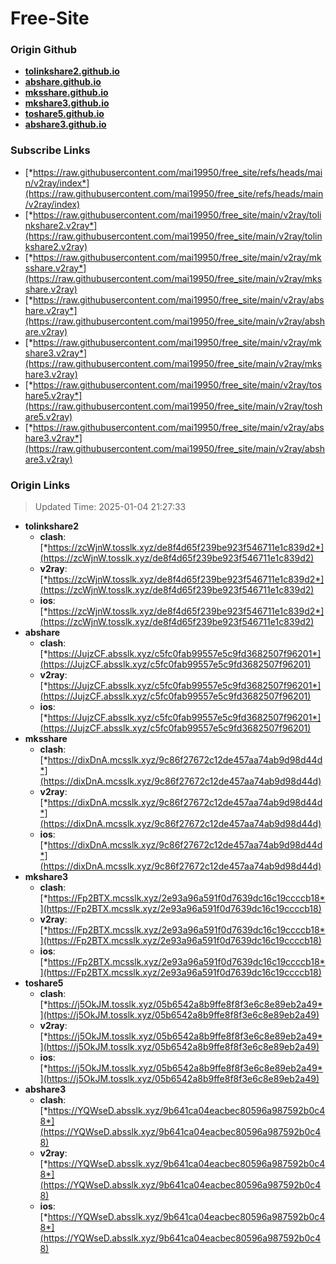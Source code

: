 # Free-Site

### Origin Github

- [**tolinkshare2.github.io**](https://github.com/tolinkshare2/tolinkshare2.github.io)
- [**abshare.github.io**](https://github.com/abshare/abshare.github.io)
- [**mksshare.github.io**](https://github.com/mksshare/mksshare.github.io)
- [**mkshare3.github.io**](https://github.com/mkshare3/mkshare3.github.io)
- [**toshare5.github.io**](https://github.com/toshare5/toshare5.github.io)
- [**abshare3.github.io**](https://github.com/abshare3/abshare3.github.io)

### Subscribe Links

- [*https://raw.githubusercontent.com/mai19950/free_site/refs/heads/main/v2ray/index*](https://raw.githubusercontent.com/mai19950/free_site/refs/heads/main/v2ray/index)
- [*https://raw.githubusercontent.com/mai19950/free_site/main/v2ray/tolinkshare2.v2ray*](https://raw.githubusercontent.com/mai19950/free_site/main/v2ray/tolinkshare2.v2ray)
- [*https://raw.githubusercontent.com/mai19950/free_site/main/v2ray/mksshare.v2ray*](https://raw.githubusercontent.com/mai19950/free_site/main/v2ray/mksshare.v2ray)
- [*https://raw.githubusercontent.com/mai19950/free_site/main/v2ray/abshare.v2ray*](https://raw.githubusercontent.com/mai19950/free_site/main/v2ray/abshare.v2ray)
- [*https://raw.githubusercontent.com/mai19950/free_site/main/v2ray/mkshare3.v2ray*](https://raw.githubusercontent.com/mai19950/free_site/main/v2ray/mkshare3.v2ray)
- [*https://raw.githubusercontent.com/mai19950/free_site/main/v2ray/toshare5.v2ray*](https://raw.githubusercontent.com/mai19950/free_site/main/v2ray/toshare5.v2ray)
- [*https://raw.githubusercontent.com/mai19950/free_site/main/v2ray/abshare3.v2ray*](https://raw.githubusercontent.com/mai19950/free_site/main/v2ray/abshare3.v2ray)

### Origin Links

> Updated Time: 2025-01-04 21:27:33

- **tolinkshare2**
  - **clash**: [*https://zcWjnW.tosslk.xyz/de8f4d65f239be923f546711e1c839d2*](https://zcWjnW.tosslk.xyz/de8f4d65f239be923f546711e1c839d2)
  - **v2ray**: [*https://zcWjnW.tosslk.xyz/de8f4d65f239be923f546711e1c839d2*](https://zcWjnW.tosslk.xyz/de8f4d65f239be923f546711e1c839d2)
  - **ios**: [*https://zcWjnW.tosslk.xyz/de8f4d65f239be923f546711e1c839d2*](https://zcWjnW.tosslk.xyz/de8f4d65f239be923f546711e1c839d2)
- **abshare**
  - **clash**: [*https://JujzCF.absslk.xyz/c5fc0fab99557e5c9fd3682507f96201*](https://JujzCF.absslk.xyz/c5fc0fab99557e5c9fd3682507f96201)
  - **v2ray**: [*https://JujzCF.absslk.xyz/c5fc0fab99557e5c9fd3682507f96201*](https://JujzCF.absslk.xyz/c5fc0fab99557e5c9fd3682507f96201)
  - **ios**: [*https://JujzCF.absslk.xyz/c5fc0fab99557e5c9fd3682507f96201*](https://JujzCF.absslk.xyz/c5fc0fab99557e5c9fd3682507f96201)
- **mksshare**
  - **clash**: [*https://dixDnA.mcsslk.xyz/9c86f27672c12de457aa74ab9d98d44d*](https://dixDnA.mcsslk.xyz/9c86f27672c12de457aa74ab9d98d44d)
  - **v2ray**: [*https://dixDnA.mcsslk.xyz/9c86f27672c12de457aa74ab9d98d44d*](https://dixDnA.mcsslk.xyz/9c86f27672c12de457aa74ab9d98d44d)
  - **ios**: [*https://dixDnA.mcsslk.xyz/9c86f27672c12de457aa74ab9d98d44d*](https://dixDnA.mcsslk.xyz/9c86f27672c12de457aa74ab9d98d44d)
- **mkshare3**
  - **clash**: [*https://Fp2BTX.mcsslk.xyz/2e93a96a591f0d7639dc16c19ccccb18*](https://Fp2BTX.mcsslk.xyz/2e93a96a591f0d7639dc16c19ccccb18)
  - **v2ray**: [*https://Fp2BTX.mcsslk.xyz/2e93a96a591f0d7639dc16c19ccccb18*](https://Fp2BTX.mcsslk.xyz/2e93a96a591f0d7639dc16c19ccccb18)
  - **ios**: [*https://Fp2BTX.mcsslk.xyz/2e93a96a591f0d7639dc16c19ccccb18*](https://Fp2BTX.mcsslk.xyz/2e93a96a591f0d7639dc16c19ccccb18)
- **toshare5**
  - **clash**: [*https://j5OkJM.tosslk.xyz/05b6542a8b9ffe8f8f3e6c8e89eb2a49*](https://j5OkJM.tosslk.xyz/05b6542a8b9ffe8f8f3e6c8e89eb2a49)
  - **v2ray**: [*https://j5OkJM.tosslk.xyz/05b6542a8b9ffe8f8f3e6c8e89eb2a49*](https://j5OkJM.tosslk.xyz/05b6542a8b9ffe8f8f3e6c8e89eb2a49)
  - **ios**: [*https://j5OkJM.tosslk.xyz/05b6542a8b9ffe8f8f3e6c8e89eb2a49*](https://j5OkJM.tosslk.xyz/05b6542a8b9ffe8f8f3e6c8e89eb2a49)
- **abshare3**
  - **clash**: [*https://YQWseD.absslk.xyz/9b641ca04eacbec80596a987592b0c48*](https://YQWseD.absslk.xyz/9b641ca04eacbec80596a987592b0c48)
  - **v2ray**: [*https://YQWseD.absslk.xyz/9b641ca04eacbec80596a987592b0c48*](https://YQWseD.absslk.xyz/9b641ca04eacbec80596a987592b0c48)
  - **ios**: [*https://YQWseD.absslk.xyz/9b641ca04eacbec80596a987592b0c48*](https://YQWseD.absslk.xyz/9b641ca04eacbec80596a987592b0c48)
